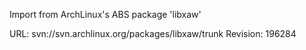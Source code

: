 Import from ArchLinux's ABS package 'libxaw'

URL: svn://svn.archlinux.org/packages/libxaw/trunk
Revision: 196284
